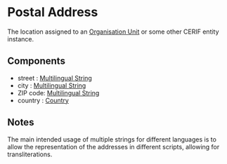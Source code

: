 # Postal Address

The location assigned to an [Organisation Unit](../entities/Organisation_Unit.md) or some other CERIF entity instance.

## Components

- street : [Multilingual String](../datatypes/Multilingual_String.md)
- city : [Multilingual String](../datatypes/Multilingual_String.md)
- ZIP code: [Multilingual String](../datatypes/Multilingual_String.md)
- country : [Country](../entities/Country.md)

## Notes

The main intended usage of multiple strings for different languages is to allow the representation of the addresses in different scripts, allowing for transliterations.

